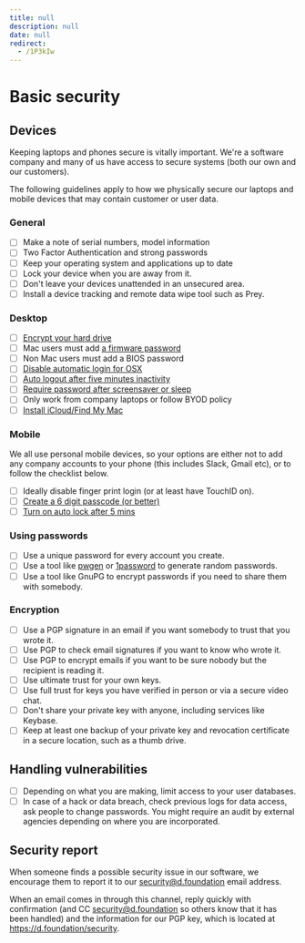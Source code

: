 ```yaml
---
title: null
description: null
date: null
redirect:
  - /1P3kIw
---
```


# Basic security

## Devices

Keeping laptops and phones secure is vitally important. We're a software company and many of us have access to secure systems (both our own and our customers).

The following guidelines apply to how we physically secure our laptops and mobile devices that may contain customer or user data.

### General

- [ ] Make a note of serial numbers, model information
- [ ] Two Factor Authentication and strong passwords
- [ ] Keep your operating system and applications up to date
- [ ] Lock your device when you are away from it.
- [ ] Don't leave your devices unattended in an unsecured area.
- [ ] Install a device tracking and remote data wipe tool such as Prey.

### Desktop

- [ ] [Encrypt your hard drive](https://support.apple.com/en-gb/HT204837)
- [ ] Mac users must add [a firmware password](https://support.apple.com/en-gb/HT204455)
- [ ] Non Mac users must add a BIOS password
- [ ] [Disable automatic login for OSX](https://www.intego.com/mac-security-blog/mac-security-tip-disable-automatic-login/)
- [ ] [Auto logout after five minutes inactivity](https://support.apple.com/en-gb/HT201988)
- [ ] [Require password after screensaver or sleep](https://support.apple.com/en-gb/HT204379)
- [ ] Only work from company laptops or follow BYOD policy
- [ ] [Install iCloud/Find My Mac](https://www.icloud.com/)

### Mobile

We all use personal mobile devices, so your options are either not to add any company accounts to your phone (this includes Slack, Gmail etc), or to follow the checklist below.

- [ ] Ideally disable finger print login (or at least have TouchID on).
- [ ] [Create a 6 digit passcode (or better)](http://www.cnet.com/uk/how-to/secure-your-ios-device-with-a-six-digit-passcode-on-ios-9/)
- [ ] [Turn on auto lock after 5 mins](http://www.imore.com/how-change-auto-lock-time-your-iphone-or-ipad)

### Using passwords

- [ ] Use a unique password for every account you create.
- [ ] Use a tool like [pwgen](https://github.com/jbernard/pwgen) or [1password](https://1password.com) to generate random passwords.
- [ ] Use a tool like GnuPG to encrypt passwords if you need to share them with somebody.

### Encryption

- [ ] Use a PGP signature in an email if you want somebody to trust that you wrote it.
- [ ] Use PGP to check email signatures if you want to know who wrote it.
- [ ] Use PGP to encrypt emails if you want to be sure nobody but the recipient is reading it.
- [ ] Use ultimate trust for your own keys.
- [ ] Use full trust for keys you have verified in person or via a secure video chat.
- [ ] Don't share your private key with anyone, including services like Keybase.
- [ ] Keep at least one backup of your private key and revocation certificate in a secure location, such as a thumb drive.

## Handling vulnerabilities

- [ ] Depending on what you are making, limit access to your user databases.
- [ ] In case of a hack or data breach, check previous logs for data access, ask people to change passwords. You might require an audit by external agencies depending on where you are incorporated.

## Security report

When someone finds a possible security issue in our software, we encourage them to report it to our <security@d.foundation> email address.

When an email comes in through this channel, reply quickly with confirmation (and CC <security@d.foundation> so others know that it has been handled) and the information for our PGP key, which is located at <https://d.foundation/security>.
